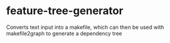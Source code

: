 # feature-tree-generator
Converts text input into a makefile, which can then be used with makefile2graph to generate a dependency tree
